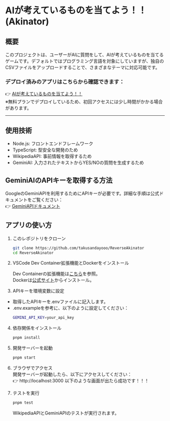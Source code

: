 # AIが考えているものを当てよう！！ (Akinator)
## 概要
このプロジェクトは、ユーザーがAIに質問をして、AIが考えているものを当てるゲームです。デフォルトではプログラミング言語を対象にしていますが、独自のCSVファイルをアップロードすることで、さまざまなテーマに対応可能です。

### デプロイ済みのアプリはこちらから確認できます：
👉 [AIが考えているものを当てよう！！](https://reverseakinator.onrender.com/)  
※無料プランでデプロイしているため、初回アクセスには少し時間がかかる場合があります。

---
## 使用技術

- Node.js: フロントエンドフレームワーク
- TypeScript: 型安全な開発のため
- WikipediaAPI: 事前情報を取得するため
- GeminiAI: 入力されたテキストからYES/NOの質問を生成するため

## GeminiAIのAPIキーを取得する方法
GoogleのGeminiAPIを利用するためにAPIキーが必要です。詳細な手順は公式ドキュメントをご覧ください：  
👉 [GeminiAPIドキュメント](https://ai.google.dev/gemini-api/docs?hl=ja)

## アプリの使い方
1. このレポジトリをクローン
   ```bash
   git clone https://github.com/takusandayooo/ReverseAkinator
   cd ReverseAkinator
   ```
2. VSCode Dev Container拡張機能とDockerをインストール

   Dev Containerの拡張機能は[こちら](https://code.visualstudio.com/docs/devcontainers/containers)を参照。  
   Dockerは[公式サイト](https://www.docker.com/)からインストール。

3. APIキーを環境変数に設定
- 取得したAPIキーを.envファイルに記入します。
- .env.exampleを参考に、以下のように設定してください：
   ```bash
   GEMINI_API_KEY=your_api_key
   ```
4. 依存関係をインストール
   ```bash
   pnpm install
   ```
5. 開発サーバーを起動
   ```bash
   pnpm start
   ```
6. ブラウザでアクセス  
開発サーバーが起動したら、以下にアクセスしてください：  
👉 http://localhost:3000 以下のような画面が出たら成功です！！！

7. テストを実行
   ```bash
   pnpm test
   ```
   WikipediaAPIとGeminiAPIのテストが実行されます。